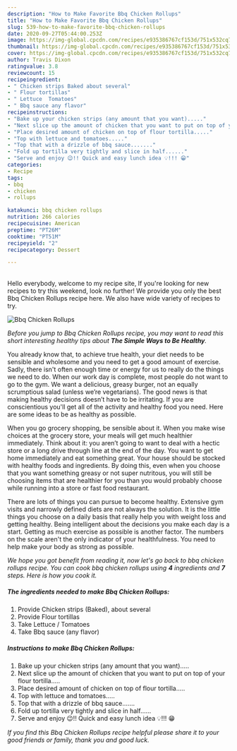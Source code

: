 ```yaml
---
description: "How to Make Favorite Bbq Chicken Rollups"
title: "How to Make Favorite Bbq Chicken Rollups"
slug: 539-how-to-make-favorite-bbq-chicken-rollups
date: 2020-09-27T05:44:00.253Z
image: https://img-global.cpcdn.com/recipes/e935386767cf153d/751x532cq70/bbq-chicken-rollups-recipe-main-photo.jpg
thumbnail: https://img-global.cpcdn.com/recipes/e935386767cf153d/751x532cq70/bbq-chicken-rollups-recipe-main-photo.jpg
cover: https://img-global.cpcdn.com/recipes/e935386767cf153d/751x532cq70/bbq-chicken-rollups-recipe-main-photo.jpg
author: Travis Dixon
ratingvalue: 3.8
reviewcount: 15
recipeingredient:
- " Chicken strips Baked about several"
- " Flour tortillas"
- " Lettuce  Tomatoes"
- " Bbq sauce any flavor"
recipeinstructions:
- "Bake up your chicken strips (any amount that you want)....."
- "Next slice up the amount of chicken that you want to put on top of your flour tortilla....."
- "Place desired amount of chicken on top of flour tortilla....."
- "Top with lettuce and tomatoes....."
- "Top that with a drizzle of bbq sauce......."
- "Fold up tortilla very tightly and slice in half......"
- "Serve and enjoy 😉!! Quick and easy lunch idea 💡!!! 😁"
categories:
- Recipe
tags:
- bbq
- chicken
- rollups

katakunci: bbq chicken rollups 
nutrition: 266 calories
recipecuisine: American
preptime: "PT26M"
cooktime: "PT51M"
recipeyield: "2"
recipecategory: Dessert

---
```

<br>
Hello everybody, welcome to my recipe site, If you're looking for new recipes to try this weekend, look no further! We provide you only the best Bbq Chicken Rollups recipe here. We also have wide variety of recipes to try.
<br>


![Bbq Chicken Rollups](https://img-global.cpcdn.com/recipes/e935386767cf153d/751x532cq70/bbq-chicken-rollups-recipe-main-photo.jpg)

<i>Before you jump to Bbq Chicken Rollups recipe, you may want to read this short interesting healthy tips about <strong>The Simple Ways to Be Healthy</strong>.</i>

You already know that, to achieve true health, your diet needs to be sensible and wholesome and you need to get a good amount of exercise. Sadly, there isn't often enough time or energy for us to really do the things we need to do. When our work day is complete, most people do not want to go to the gym. We want a delicious, greasy burger, not an equally scrumptious salad (unless we’re vegetarians). The good news is that making healthy decisions doesn’t have to be irritating. If you are conscientious you'll get all of the activity and healthy food you need. Here are some ideas to be as healthy as possible.

When you go grocery shopping, be sensible about it. When you make wise choices at the grocery store, your meals will get much healthier immediately. Think about it: you aren’t going to want to deal with a hectic store or a long drive through line at the end of the day. You want to get home immediately and eat something great. Your house should be stocked with healthy foods and ingredients. By doing this, even when you choose that you want something greasy or not super nutritous, you will still be choosing items that are healthier for you than you would probably choose while running into a store or fast food restaurant.

There are lots of things you can pursue to become healthy. Extensive gym visits and narrowly defined diets are not always the solution. It is the little things you choose on a daily basis that really help you with weight loss and getting healthy. Being intelligent about the decisions you make each day is a start. Getting as much exercise as possible is another factor. The numbers on the scale aren't the only indicator of your healthfulness. You need to help make your body as strong as possible. 


<i>We hope you got benefit from reading it, now let's go back to bbq chicken rollups recipe. You can cook bbq chicken rollups using <strong>4</strong> ingredients and <strong>7</strong> steps. Here is how you cook it.
</i>

##### The ingredients needed to make Bbq Chicken Rollups:

1. Provide  Chicken strips (Baked), about several
1. Provide  Flour tortillas
1. Take  Lettuce / Tomatoes
1. Take  Bbq sauce (any flavor)


##### Instructions to make Bbq Chicken Rollups:

1. Bake up your chicken strips (any amount that you want).....
1. Next slice up the amount of chicken that you want to put on top of your flour tortilla.....
1. Place desired amount of chicken on top of flour tortilla.....
1. Top with lettuce and tomatoes.....
1. Top that with a drizzle of bbq sauce.......
1. Fold up tortilla very tightly and slice in half......
1. Serve and enjoy 😉!! Quick and easy lunch idea 💡!!! 😁


<i>If you find this Bbq Chicken Rollups recipe helpful please share it to your good friends or family, thank you and good luck.</i>
